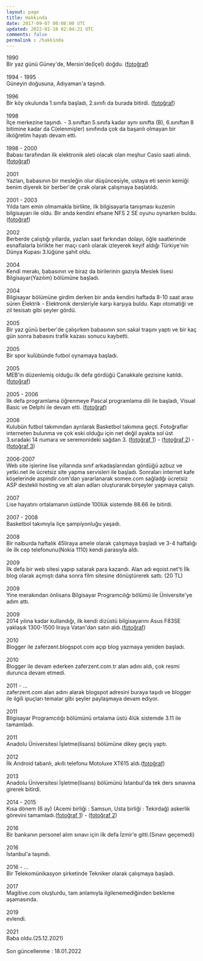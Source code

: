 ```yaml
---           
layout: page
title: Hakkında
date: 2017-09-07 00:08:00 UTC
updated: 2022-01-18 02:04:21 UTC
comments: false 
permalink : /hakkinda
---
```

1990<br />Bir yaz günü Güney'de, Mersin'de(İçel) doğdu. (<a class="link" title="Çocukluk yılları, Mersin" href="https://lh3.googleusercontent.com/-Dilsj8LgAqc/YYekPj9uHkI/AAAAAAAAHdI/e876ejMgzn8ScTRbPF3UadSuGG1Yb9aCgCNcBGAsYHQ/s0/cocukluk-yillari-mersin.jpg" target="_blank"      onclick="window.open('https://lh3.googleusercontent.com/-Dilsj8LgAqc/YYekPj9uHkI/AAAAAAAAHdI/e876ejMgzn8ScTRbPF3UadSuGG1Yb9aCgCNcBGAsYHQ/s0/cocukluk-yillari-mersin.jpg', 'popup', 'height=800, width=800');  return false;" >fotoğraf</a>) <br /><br /> 1994 - 1995<br />Güneyin doğusuna, Adıyaman'a taşındı. <br /><br /> 1996<br />Bir köy okulunda 1.sınıfa başladı, 2.sınıfı da burada bitirdi. (<a class="link" title="Köy okulu" href="https://1.bp.blogspot.com/-2R1vad3zRsM/YYeOdo11G2I/AAAAAAAAHbo/6Pxp22wQlw8Fi2hhyn2WdD8rVmmPHB-QQCNcBGAsYHQ/s0/yesilova-ilkogretim-koy-okulu.jpg" target="_blank"      onclick="window.open('https://1.bp.blogspot.com/-2R1vad3zRsM/YYeOdo11G2I/AAAAAAAAHbo/6Pxp22wQlw8Fi2hhyn2WdD8rVmmPHB-QQCNcBGAsYHQ/s0/yesilova-ilkogretim-koy-okulu.jpg', 'popup', 'height=800, width=800');  return false;" >fotoğraf</a>)   <br /><br /> 1998<br />İlçe merkezine taşındı. - 3.sınıftan 5.sınıfa kadar aynı sınıfta (B), 6.sınıftan 8 bitimine kadar da C(elenmişler) sınıfında çok da başarılı olmayan bir  ilköğretim hayatı devam etti. <br /><br /> 1998 - 2000<br />Babası tarafından ilk elektronik aleti olacak olan meşhur Casio saati alındı.(<a class="link" title="Casio F91W" href="https://lh3.googleusercontent.com/-574ywSCZUxE/YYePXNsDOFI/AAAAAAAAHbw/J9mXSst3B-MvFXPkg7kPFmszLTygDTnxgCNcBGAsYHQ/s0/casio-f91W-kol-saati.jpg" target="_blank"      onclick="window.open('https://lh3.googleusercontent.com/-574ywSCZUxE/YYePXNsDOFI/AAAAAAAAHbw/J9mXSst3B-MvFXPkg7kPFmszLTygDTnxgCNcBGAsYHQ/s0/casio-f91W-kol-saati.jpg', 'popup', 'height=800, width=800');  return false;" >fotoğraf</a>) <br /><br /> 2001<br />Yazları, babasının bir mesleğin olur düşüncesiyle, ustaya eti senin kemiği benim diyerek bir berber'de çırak olarak çalışmaya başlatıldı. <br /><br /> 2001 - 2003<br />Yılda tam emin olmamakla birlikte, ilk bilgisayarla tanışması kuzenin bilgisayarı ile oldu. Bir anda kendini efsane NFS 2 SE oyunu oynarken buldu.(<a class="link" title="NFS2 SE" href="https://lh3.googleusercontent.com/-WZriDDWHjEk/YYeQESVC47I/AAAAAAAAHb4/qgD9ZU14LhcVFElNPnIFLuvNqjxSy1QyACNcBGAsYHQ/s0/nfs2-se-oyun.webpg" target="_blank"      onclick="window.open('https://lh3.googleusercontent.com/-WZriDDWHjEk/YYeQESVC47I/AAAAAAAAHb4/qgD9ZU14LhcVFElNPnIFLuvNqjxSy1QyACNcBGAsYHQ/s0/nfs2-se-oyun.webp', 'popup', 'height=800, width=800');  return false;" >fotoğraf</a>) <br /><br /> 2002<br />Berberde çalıştığı yıllarda, yazları saat farkından dolayı, öğle saatlerinde esnaflalarla birlikte her maçı canlı olarak izleyerek keyif aldığı Türkiye'nin Dünya Kupası 3.lüğüne şahit oldu. <br /><br /> 2004<br />Kendi merakı, babasının ve biraz da birilerinin gazıyla Meslek lisesi Bilgisayar(Yazılım) bölümüne başladı. <br /><br /> 2004<br />Bilgisayar bölümüne girdim derken bir anda kendini  haftada 8-10 saat arası süren Elektrik - Elektronik dersleriyle karşı karşıya buldu. Kapı otomatiği ve zil tesisatı gibi şeyler gördü. <br /><br /> 2005<br />Bir yaz günü berber'de çalışırken babasının son sakal traşını yaptı ve bir kaç gün sonra babasını trafik kazası sonucu kaybetti. <br /><br /> 2005 <br />Bir spor kulübünde futbol oynamaya başladı. <br /><br /> 2005 <br />MEB'in düzenlemiş olduğu ilk defa gördüğü Çanakkale gezisine katıldı.(<a class="link" title="2005 çanakkale 18 mart gezileri" href="https://lh3.googleusercontent.com/-XruDAf6tGiM/YYeTMbevV9I/AAAAAAAAHcI/zkMNB8qQ0iM63ASAzL-0Y4rrwS0DlDAyACNcBGAsYHQ/s0/2005-canakkale-gezisi.jpg" target="_blank"      onclick="window.open('https://lh3.googleusercontent.com/-XruDAf6tGiM/YYeTMbevV9I/AAAAAAAAHcI/zkMNB8qQ0iM63ASAzL-0Y4rrwS0DlDAyACNcBGAsYHQ/s0/2005-canakkale-gezisi.jpg', 'popup', 'height=800, width=800');  return false;" >fotoğraf</a>) <br /><br /> 2005 - 2006<br />İlk defa programlama öğrenmeye Pascal programlama dili ile başladı, Visual Basic ve Delphi ile devam etti. (<a class="link" title="Turbo Pascal" href="https://lh3.googleusercontent.com/-rJWU0arkNYs/YYeSPsuNxSI/AAAAAAAAHcA/xQaMFXYazhMIPfXlpZ8p34IzGPTsZUTWQCNcBGAsYHQ/s0/turbo-pascal-hello-world.png" target="_blank"      onclick="window.open('https://lh3.googleusercontent.com/-rJWU0arkNYs/YYeSPsuNxSI/AAAAAAAAHcA/xQaMFXYazhMIPfXlpZ8p34IzGPTsZUTWQCNcBGAsYHQ/s0/turbo-pascal-hello-world.png', 'popup', 'height=800, width=800');  return false;" >fotoğraf</a>) <br /><br /> 2006 <br />Kulubün futbol takımından ayrılarak Basketbol takımına geçti. Fotoğraflar interneten bulunma ve çok eski olduğu için net değil ayakta sol üst 3.sıradaki 14 numara ve seremonideki sağdan 3. (<a class="link" title="Basketbol 1" href="https://lh3.googleusercontent.com/-3Nbt5GRNVeA/YYeUr8DOK1I/AAAAAAAAHcU/K4jT4Iej5DEFWBIEQDYUUTj7C2e39aHewCNcBGAsYHQ/s0/2006-2007-basketbol-1.jpg" target="_blank"      onclick="window.open('https://lh3.googleusercontent.com/-3Nbt5GRNVeA/YYeUr8DOK1I/AAAAAAAAHcU/K4jT4Iej5DEFWBIEQDYUUTj7C2e39aHewCNcBGAsYHQ/s0/2006-2007-basketbol-1.jpg', 'popup', 'height=800, width=800');  return false;" >fotoğraf 1</a>) - (<a class="link" title="Basketbol 2" href="https://lh3.googleusercontent.com/-jy-wgrYGqV4/YYeUr9f04RI/AAAAAAAAHcQ/UYGPRU-Jl5oxWsPSqXv0UK8Q8pXucIjqwCNcBGAsYHQ/s0/2006-2007-basketbol-2.jpg" target="_blank"      onclick="window.open('https://lh3.googleusercontent.com/-jy-wgrYGqV4/YYeUr9f04RI/AAAAAAAAHcQ/UYGPRU-Jl5oxWsPSqXv0UK8Q8pXucIjqwCNcBGAsYHQ/s0/2006-2007-basketbol-2.jpg', 'popup', 'height=800, width=800');  return false;" >fotoğraf 2</a>) - (<a class="link" title="Basketbol 3" href="https://lh3.googleusercontent.com/-NKcS5FLBxsM/YYeUr6IouqI/AAAAAAAAHcY/gDRSIrAqt_Ifz49QAliqaT4oINqe6n9yQCNcBGAsYHQ/s0/2006-2007-basketbol-lisans.png" target="_blank"      onclick="window.open('https://lh3.googleusercontent.com/-NKcS5FLBxsM/YYeUr6IouqI/AAAAAAAAHcY/gDRSIrAqt_Ifz49QAliqaT4oINqe6n9yQCNcBGAsYHQ/s0/2006-2007-basketbol-lisans.png', 'popup', 'height=800, width=800');  return false;" >fotoğraf 3</a>) <br /><br /> 2006-2007<br />Web site işlerine lise yıllarında sınıf arkadaşlarından gördüğü azbuz ve yetki.net ile ücretsiz site yapma servisleri ile başladı. Sonraları internet kafe köşelerinde aspindir.com'dan yararlanarak somee.com sağladğı ücretsiz ASP destekli hosting ve alt alan adları oluşturarak birşeyler yapmaya çalıştı.  <br /><br /> 2007<br />Lise hayatını ortalamanın üstünde 100lük sistemde 88.66 ile bitirdi. <br /><br /> 2007 - 2008<br />Basketbol takımıyla ilçe şampiyonluğu yaşadı. <br /><br /> 2008<br />Bir nalburda haftalık 45liraya amele olarak çalışmaya başladı ve 3-4 haftalığı ile ilk cep telefonunu(Nokia 1110) kendi parasıyla aldı. <br /><br /> 2009 <br />İlk defa bir web sitesi yapıp satarak para kazandı. Alan adı eqoist.net'ti İlk blog olarak açmıştı daha sonra film sitesine dönüştürerek sattı. (20 TL) <br /><br /> 2009<br />Yine merakından önlisans Bilgisayar Programcılığı bölümü ile Üniversite'ye adım attı.  <br /><br /> 2009<br />2014 yılına kadar kullandığı, ilk kendi dizüstü bilgisayarını Asus F83SE yaklaşık 1300-1500 liraya Vatan'dan satın aldı.(<a class="link" title="Asus F83SE" href="https://lh3.googleusercontent.com/--Ol7wi9PaPc/YYegkacX4WI/AAAAAAAAHco/8ajtN_w-JGwhMTsTvsg6LYdJJ2sBCTskQCNcBGAsYHQ/s0/asus-F83SE.jpg" target="_blank"      onclick="window.open('https://lh3.googleusercontent.com/--Ol7wi9PaPc/YYegkacX4WI/AAAAAAAAHco/8ajtN_w-JGwhMTsTvsg6LYdJJ2sBCTskQCNcBGAsYHQ/s0/asus-F83SE.jpg', 'popup', 'height=800, width=800');  return false;" >fotoğraf</a>) <br /><br /> 2010<br />Blogger ile zaferzent.blogspot.com açıp blog yazmaya yeniden başladı. <br /><br /> 2010<br />Blogger ile devam ederken zaferzent.com.tr alan adını aldı, çok resmi durunca devam etmedi. <br /><br /> 2011 - ...<br />zaferzent.com alan adını alarak blogspot adresini buraya taşıdı ve blogger ile ilgili ipuçları temalar gibi şeyler paylaşmaya devam ediyor.  <br /><br /> 2011<br />Bilgisayar Programcılığı bölümünü ortalama üstü 4lük sistemde 3.11 ile tamamladı. <br /><br /> 2011<br />Anadolu Üniversitesi İşletme(lisans) bölümüne dikey geçiş yaptı. <br /><br /> 2012<br />İlk Android tabanlı, akıllı telefonu Motoluxe XT615 aldı.(<a class="link" title="Motoluxe XT615" href="https://lh3.googleusercontent.com/-RQu35jf_BoI/YYehVBNwYNI/AAAAAAAAHcw/-0XUN39lE3AejMOVrtyVaRNAVrZF1SB0ACNcBGAsYHQ/s0/motoluxe-xt615.jpg" target="_blank"      onclick="window.open('https://lh3.googleusercontent.com/-RQu35jf_BoI/YYehVBNwYNI/AAAAAAAAHcw/-0XUN39lE3AejMOVrtyVaRNAVrZF1SB0ACNcBGAsYHQ/s0/motoluxe-xt615.jpg', 'popup', 'height=800, width=800');  return false;" >fotoğraf</a>) <br /><br /> 2013<br />Anadolu Üniversitesi İşletme(lisans) bölümünü İstanbul'da tek ders sınavına girerek bitirdi. <br /><br /> 2014 - 2015 <br />Kısa dönem (6 ay) (Acemi birliği : Samsun, Usta birliği : Tekirdağ) askerlik görevini tamamladı.(<a class="link" title="Askerlik" href="https://lh3.googleusercontent.com/-pCnazan8JwI/YYeh0IARGoI/AAAAAAAAHc4/xBcpGpnvKk8paEZc9BamIdfGDmh1W9icACNcBGAsYHQ/s0/2014-2015-askerlik-1.jpg" target="_blank"      onclick="window.open('https://lh3.googleusercontent.com/-pCnazan8JwI/YYeh0IARGoI/AAAAAAAAHc4/xBcpGpnvKk8paEZc9BamIdfGDmh1W9icACNcBGAsYHQ/s0/2014-2015-askerlik-1.jpg', 'popup', 'height=800, width=800');  return false;" >fotoğraf 1</a>) - (<a class="link" title="Askerlik 2" href="https://lh3.googleusercontent.com/-Tpa4Udk8Fos/YYeh0HNCuOI/AAAAAAAAHc8/svGzE3xmDaAQNYla33pkr9fsChgwoXNGgCNcBGAsYHQ/s0/2014-2015-askerlik-2.jpg" target="_blank"      onclick="window.open('https://lh3.googleusercontent.com/-Tpa4Udk8Fos/YYeh0HNCuOI/AAAAAAAAHc8/svGzE3xmDaAQNYla33pkr9fsChgwoXNGgCNcBGAsYHQ/s0/2014-2015-askerlik-2.jpg', 'popup', 'height=800, width=800');  return false;" >fotoğraf 2</a>) <br /><br /> 2016 <br />Bir bankanın personel alım sınavı için ilk defa İzmir'e gitti.(Sınavı geçemedi) <br /><br /> 2016<br />İstanbul'a taşındı. <br /><br /> 2016 - ...<br />Bir Telekomünikasyon şirketinde Tekniker olarak çalışmaya başladı. <br /><br /> 2017<br />Magitive.com oluşturdu, tam anlamıyla ilgilenemediğinden bekleme aşamasında. <br /><br /> 2019<br />evlendi. <br /><br /> 2021<br />Baba oldu.(25.12.2021) <br /><br />  Son güncellenme : 18.01.2022    <div style="display:none">Zafer Zent Kimdir / Who is Zafer Zent ?<br /><br /><b id="tr" style="font-weight: bold;">Türkçe / Turkish</b><br />Mersin doğumlu,<br />25 yaşında, <br />Mesleki ve Teknik Eğitim Merkezi, Bilgisayar - Yazılım mezunu (2004 - 2007), <br />A. Üniversitesi, Bilgisayar Programcılığı mezunu (2009 - 2011),<br />Üniversite Yazılım Projesi : Envanter(Stok) Takip Sistemi (PHP, MySQL) - (2010) <br />Anadolu Üniversitesi, İşletme mezunu (2011 - 2013), <br />2004 yılından beri programlama ile uğraşıyor, öğrenip unutuyor,<br />Web Geliştirici, SEO Danışmanı, Makale Yazarı olarak serbest çalışıyor ve hobi olarak Blog Yazarlığı yapıyor,<br /><b style="color: #fcb514;">Galata</b><b style="color: #a32638;">saray</b>'lı,<br /><!-- #FCB514(#B50043) ve #A32638 (#FFB517) --> Başak burcu,<br /><div style="border-bottom:1px dashed #ddd; margin-bottom:5px; margin-top:5px"></div>İlgi alanlarım ve az çok bildiklerim:  css, html, jquery, php, mysql<br />Geçmişte öğrendiğim, unuttuğum, az çok aklımda kalan programlama dilleri (Pascal = 2004 yılında programlamaya adım attığım ilk dil, Visual Basic, Delphi, C)<br />Bu zamana kadar kullandığım, test etme fırsatı bulduğum işletim sistemleri : Microsoft (98, XP, Vista, 7, 8), Linux Dağıtımları (Pardus, Kubuntu, Ubuntu, Mint, Slax, Manjaro, Elemantary OS),<br />Kullandığım ofis yazılımları : Microsoft Office, Open Office, Libre Office<br />İş ve mesleki alanlarım : BT (Bilişim Teknojileri), <br /><b>Mal varlıklarım</b> : 1 dizüstü bilgisayar, 1 bilgisayar soğutucusu, 1 cep telefonu,  1 hoparlör, 3 klavye(1'i bozuk), 4 fare(2'si bozuk), 3 modem(2'si bozuk), 2 taşınabilir bellek(8+16GB), 1 bozuk kol saati.<br />ve daha fazlası... <br /><div style="border-bottom:1px dashed #ddd; margin-bottom:5px; margin-top:5px"></div><br /><b style="font-weight: bold;">English / İngilizce</b><br />born in Mersin, Turkey ,<br />25 years old, <br />graduate from Vocational and Technical Education Center, Computer - Software, <br />graduate from A. University, Computer Programming,<br />University Software Project : Inventory Control System (PHP, MySQL)- (2010) <br />graduate from Anadolu University, Management,<br />doing programming and web programing since 2004,<br />Working at Freelance Web Developer, SEO Consultant, Content Writer and a hobby Blogging,<br />fan of <b style="color: #fcb514;">Galata</b><b style="color: #a32638;">saray</b>,<br />sign of the zodiac: virgo,<br /><div style="border-bottom:1px dashed #ddd; margin-bottom:5px; margin-top:5px"></div>interest : css, html, jquery, php, mysql<br />i use operating systems : Microsoft (98, XP, Vista, 7, 8), Linux Distributions (Pardus, Kubuntu, Ubuntu, Mint, Slax, Manjaro, Elemantary OS)<br />jobs area : IT (Information Technology)<br />and more...<br /><div style="border-bottom:1px dashed #ddd; margin-bottom:5px; margin-top:5px"></div>Sosyal Ağlar / Social networks<br />Twitter : <a href="http://twitter.com/zaferzent">@zaferzent</a><br /></div>
